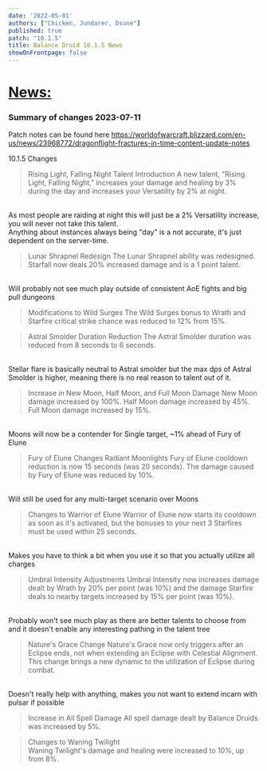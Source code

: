 ```yaml
---
date: '2022-05-01'
authors: ["Chicken, Jundarer, Dsune"]
published: true
patch: "10.1.5"
title: Balance Druid 10.1.5 News
showOnFrontpage: false
---
```


<div id="news">

# [News:](#news)

</div>

### Summary of changes 2023-07-11

Patch notes can be found here https://worldofwarcraft.blizzard.com/en-us/news/23968772/dragonflight-fractures-in-time-content-update-notes


10.1.5 Changes

>Rising Light, Falling Night Talent Introduction
>A new talent, "Rising Light, Falling Night," increases your damage and healing by 3% during the day and increases your Versatility by 2% at night.

<br>As most people are raiding at night this will just be a 2% Versatility increase, you will never not take this talent.
<br>Anything about instances always being "day" is a not accurate, it's just dependent on the server-time.

>Lunar Shrapnel Redesign
>The Lunar Shrapnel ability was redesigned. Starfall now deals 20% increased damage and is a 1 point talent.

<br>Will probably not see much play outside of consistent AoE fights and big pull dungeons

>Modifications to Wild Surges
>The Wild Surges bonus to Wrath and Starfire critical strike chance was reduced to 12% from 15%.

>Astral Smolder Duration Reduction
>The Astral Smolder duration was reduced from 8 seconds to 6 seconds.

<br>Stellar flare is basically neutral to Astral smolder but the max dps of Astral Smolder is higher, meaning there is no real reason to talent out of it.

>Increase in New Moon, Half Moon, and Full Moon Damage
>New Moon damage increased by 100%.
>Half Moon damage increased by 45%.
>Full Moon damage increased by 15%.

<br>Moons will now be a contender for Single target, ~1% ahead of Fury of Elune

>Fury of Elune Changes
>Radiant Moonlights Fury of Elune cooldown reduction is now 15 seconds (was 20 seconds).
>The damage caused by Fury of Elune was reduced by 10%.

<br>Will still be used for any multi-target scenario over Moons

>Changes to Warrior of Elune
>Warrior of Elune now starts its cooldown as soon as it's activated, but the bonuses to your next 3 Starfires must be used within 25 seconds.

<br>Makes you have to think a bit when you use it so that you actually utilize all charges

>Umbral Intensity Adjustments
>Umbral Intensity now increases damage dealt by Wrath by 20% per point (was 10%) and the damage Starfire deals to nearby targets increased by 15% per point (was 10%).

<br>Probably won't see much play as there are better talents to choose from and it doesn't enable any interesting pathing in the talent tree

>Nature's Grace Change
>Nature's Grace now only triggers after an Eclipse ends, not when extending an Eclipse with Celestial Alignment. This change brings a new dynamic to the utilization of Eclipse during combat.

<br>Doesn't really help with anything, makes you not want to extend incarn with pulsar if possible
 
>Increase in All Spell Damage
>All spell damage dealt by Balance Druids was increased by 5%.

>Changes to Waning Twilight
<br>Waning Twilight's damage and healing were increased to 10%, up from 8%.
